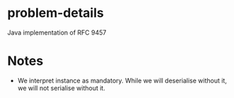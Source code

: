 # problem-details

Java implementation of RFC 9457

# Notes

- We interpret instance as mandatory. While we will deserialise without it, we will not serialise without it.
